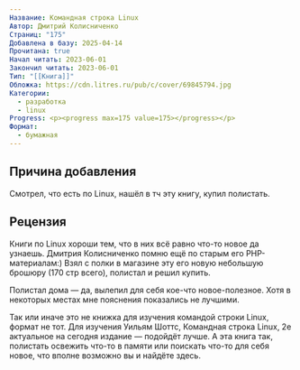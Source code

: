 ```yaml
---
Название: Командная строка Linux
Автор: Дмитрий Колисниченко
Страниц: "175"
Добавлена в базу: 2025-04-14
Прочитана: true
Начал читать: 2023-06-01
Закончил читать: 2023-06-01
Тип: "[[Книга]]"
Обложка: https://cdn.litres.ru/pub/c/cover/69845794.jpg
Категории:
  - разработка
  - linux
Progress: <p><progress max=175 value=175></progress></p>
Формат:
  - бумажная
---
```

## Причина добавления

Смотрел, что есть по Linux, нашёл в тч эту книгу, купил полистать.

## Рецензия

Книги по Linux хороши тем, что в них всё равно что-то новое да узнаешь. Дмитрия Колисниченко помню ещё по старым его PHP-материалам:) Взял с полки в магазине эту его новую небольшую брошюру (170 стр всего), полистал и решил купить.

Полистал дома — да, вылепил для себя кое-что новое-полезное. Хотя в некоторых местах мне пояснения показались не лучшими.

Так или иначе это не книжка для изучения командой строки Linux, формат не тот. Для изучения Уильям Шоттс, Командная строка Linux, 2е актуальное на сегодня издание — подойдёт лучше. А эта книга так, полистать освежить что-то в памяти или поискать что-то для себя новое, что вполне возможно вы и найдёте здесь.  